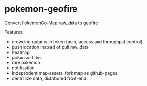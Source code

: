 # pokemon-geofire

Convert PokemonGo-Map raw_data to geofire

Features:

* crowding radar with token (auth, access and throughput control)
* push location instead of pull raw_data
* heatmap
* pokemon filter
* rare pokemon
* notification
* Independent map-assets, fork map as github-pages
* centralize data, distributed front-end
